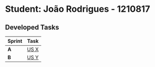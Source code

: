 # Student: João Rodrigues - 1210817

## Developed Tasks

| Sprint | Task                                                                                                                                |
|--------|-------------------------------------------------------------------------------------------------------------------------------------|
| **A**  | [US X](../us_g001/readme.md)                                                                                                        |
| **B**  | [US Y](../us_g002/readme.md)                                                                                                        |
